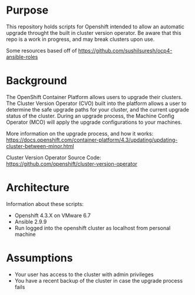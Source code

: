 # Purpose

This repository holds scripts for Openshift intended to allow an automatic upgrade throught the built in cluster version operator. Be aware that this repo is a work in progress, and may break clusters upon use.

Some resources based off of https://github.com/sushilsuresh/ocp4-ansible-roles

# Background

The OpenShift Container Platform allows users to upgrade their clusters. The Cluster Version Operator (CVO) built into the platform allows a user to determine the safe upgrade paths for your cluster, and the current upgrade status of the cluster. During an upgrade process, the Machine Config Operator (MCO) will apply the upgrade configurations to your machines.

More information on the upgrade process, and how it works: https://docs.openshift.com/container-platform/4.3/updating/updating-cluster-between-minor.html

Cluster Version Operator Source Code: https://github.com/openshift/cluster-version-operator

# Architecture

Information about these scripts:
* Openshift 4.3.X on VMware 6.7
* Ansible 2.9.9
* Run logged into the openshift cluster as localhost from personal machine

# Assumptions

* Your user has access to the cluster with admin privileges
* You have a recent backup of the cluster in case the upgrade process fails
